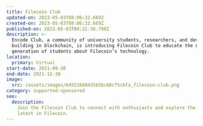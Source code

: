 ```yaml
---
title: Filecoin Club
updated-on: 2023-05-03T08:06:32.669Z
created-on: 2023-05-03T08:06:32.669Z
published-on: 2023-05-03T08:22:38.798Z
description: >-
  Encode Club, a community of university students, researchers, and developers
  building in blockchain, is introducing Filecoin Club to educate the next
  generation of students about Filecoin’s technology.
location:
  primary: Virtual
start-date: 2021-09-30
end-date: 2021-12-30
image:
  src: /assets/images/64521608455b5bc68cf5c6fa_filecoin-club.png
category: supported-sponsored
seo:
  description:
    Join the Filecoin Club to connect with enthusiasts and explore the
    latest in Filecoin.
---
```

